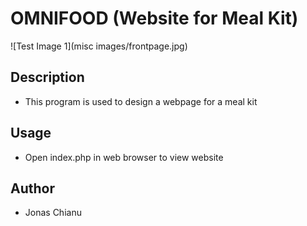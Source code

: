 # OMNIFOOD (Website for Meal Kit)
![Test Image 1](misc images/frontpage.jpg)

## Description
* This program is used to design a webpage for a meal kit
 
## Usage
* Open index.php in web browser to view website

## Author
* Jonas Chianu


